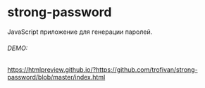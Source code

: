 # strong-password
JavaScript приложение для генерации паролей.

###### DEMO:
https://htmlpreview.github.io/?https://github.com/trofivan/strong-password/blob/master/index.html
